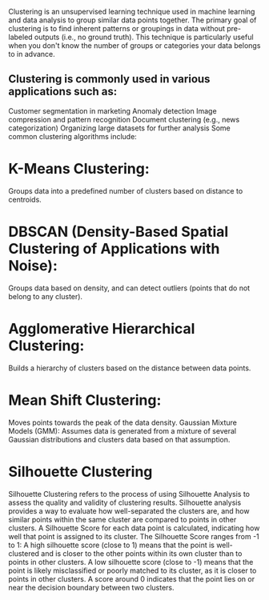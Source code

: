 Clustering is an unsupervised learning technique used in machine learning and data analysis to group similar data points together.
The primary goal of clustering is to find inherent patterns or groupings in data without pre-labeled outputs (i.e., no ground truth). 
This technique is particularly useful when you don't know the number of groups or categories your data belongs to in advance.

## Clustering is commonly used in various applications such as:

Customer segmentation in marketing
Anomaly detection
Image compression and pattern recognition
Document clustering (e.g., news categorization)
Organizing large datasets for further analysis
Some common clustering algorithms include:

# K-Means Clustering:
Groups data into a predefined number of clusters based on distance to centroids.
# DBSCAN (Density-Based Spatial Clustering of Applications with Noise): 
Groups data based on density, and can detect outliers (points that do not belong to any cluster).
# Agglomerative Hierarchical Clustering: 
Builds a hierarchy of clusters based on the distance between data points.
# Mean Shift Clustering: 
Moves points towards the peak of the data density.
Gaussian Mixture Models (GMM): 
Assumes data is generated from a mixture of several Gaussian distributions and clusters data based on that assumption.
# Silhouette Clustering
Silhouette Clustering refers to the process of using Silhouette Analysis to assess the quality and validity of clustering results.
Silhouette analysis provides a way to evaluate how well-separated the clusters are, and how similar points within the same cluster are compared to points in other clusters.
A Silhouette Score for each data point is calculated, indicating how well that point is assigned to its cluster. The Silhouette Score ranges from -1 to 1:
A high silhouette score (close to 1) means that the point is well-clustered and is closer to the other points within its own cluster than to points in other clusters.
A low silhouette score (close to -1) means that the point is likely misclassified or poorly matched to its cluster, as it is closer to points in other clusters.
A score around 0 indicates that the point lies on or near the decision boundary between two clusters.
